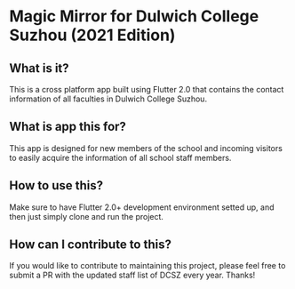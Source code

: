 # Magic Mirror for Dulwich College Suzhou (2021 Edition)

## What is it?
This is a cross platform app built using Flutter 2.0 that contains the contact information of all faculties in Dulwich College Suzhou.

## What is app this for?
This app is designed for new members of the school and incoming visitors to easily acquire the information of all school staff members.

## How to use this?
Make sure to have Flutter 2.0+ development environment setted up, and then just simply clone and run the project.

## How can I contribute to this?
If you would like to contribute to maintaining this project, please feel free to submit a PR with the updated staff list of DCSZ every year. Thanks!
